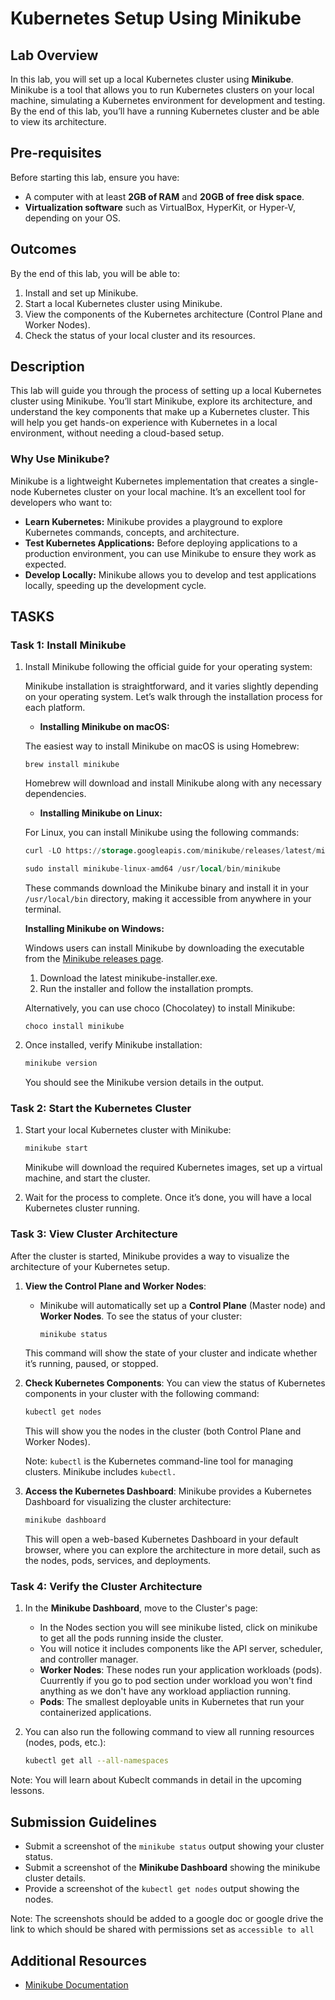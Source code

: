 # **Kubernetes Setup Using Minikube**

## **Lab Overview**

In this lab, you will set up a local Kubernetes cluster using **Minikube**. Minikube is a tool that allows you to run Kubernetes clusters on your local machine, simulating a Kubernetes environment for development and testing. By the end of this lab, you’ll have a running Kubernetes cluster and be able to view its architecture.

## **Pre-requisites**

Before starting this lab, ensure you have:

- A computer with at least **2GB of RAM** and **20GB of free disk space**.
- **Virtualization software** such as VirtualBox, HyperKit, or Hyper-V, depending on your OS.

## **Outcomes**

By the end of this lab, you will be able to:

1. Install and set up Minikube.
2. Start a local Kubernetes cluster using Minikube.
3. View the components of the Kubernetes architecture (Control Plane and Worker Nodes).
4. Check the status of your local cluster and its resources.

## **Description**

This lab will guide you through the process of setting up a local Kubernetes cluster using Minikube. You’ll start Minikube, explore its architecture, and understand the key components that make up a Kubernetes cluster. This will help you get hands-on experience with Kubernetes in a local environment, without needing a cloud-based setup.

### **Why Use Minikube?**

Minikube is a lightweight Kubernetes implementation that creates a single-node Kubernetes cluster on your local machine. It’s an excellent tool for developers who want to:

- **Learn Kubernetes:** Minikube provides a playground to explore Kubernetes commands, concepts, and architecture.
- **Test Kubernetes Applications:** Before deploying applications to a production environment, you can use Minikube to ensure they work as expected.
- **Develop Locally:** Minikube allows you to develop and test applications locally, speeding up the development cycle.

## **TASKS**

### **Task 1: Install Minikube**

1. Install Minikube following the official guide for your operating system:
    
    Minikube installation is straightforward, and it varies slightly depending on your operating system. Let’s walk through the installation process for each platform.
    
    - **Installing Minikube on macOS:**
    
    The easiest way to install Minikube on macOS is using Homebrew:
    
    `brew install minikube`
    
    Homebrew will download and install Minikube along with any necessary dependencies.
    
    - **Installing Minikube on Linux:**
    
    For Linux, you can install Minikube using the following commands:
    
    ```sql
    curl -LO https://storage.googleapis.com/minikube/releases/latest/minikube-linux-amd64
    
    sudo install minikube-linux-amd64 /usr/local/bin/minikube
    ```
    
    These commands download the Minikube binary and install it in your `/usr/local/bin` directory, making it accessible from anywhere in your terminal.
    
    **Installing Minikube on Windows:**
    
    Windows users can install Minikube by downloading the executable from the [Minikube releases page](https://github.com/kubernetes/minikube/releases).
    
    1. Download the latest minikube-installer.exe.
    2. Run the installer and follow the installation prompts.
    
    Alternatively, you can use choco (Chocolatey) to install Minikube:
    
    `choco install minikube`
    
2. Once installed, verify Minikube installation:
    
    ```bash
    minikube version
    ```
    
    You should see the Minikube version details in the output.
    

### **Task 2: Start the Kubernetes Cluster**

1. Start your local Kubernetes cluster with Minikube:
    
    ```bash
    minikube start
    ```
    
    Minikube will download the required Kubernetes images, set up a virtual machine, and start the cluster.
    
2. Wait for the process to complete. Once it’s done, you will have a local Kubernetes cluster running.

### **Task 3: View Cluster Architecture**

After the cluster is started, Minikube provides a way to visualize the architecture of your Kubernetes setup.

1. **View the Control Plane and Worker Nodes**:
    - Minikube will automatically set up a **Control Plane** (Master node) and **Worker Nodes**. To see the status of your cluster:
        
        ```bash
        minikube status
        ```
        
    
    This command will show the state of your cluster and indicate whether it’s running, paused, or stopped.
    
2. **Check Kubernetes Components**:
You can view the status of Kubernetes components in your cluster with the following command:
    
    ```bash
    kubectl get nodes
    ```
    
    This will show you the nodes in the cluster (both Control Plane and Worker Nodes).
    
    Note: `kubectl` is the Kubernetes command-line tool for managing clusters. Minikube includes `kubectl.`
    
3. **Access the Kubernetes Dashboard**:
Minikube provides a Kubernetes Dashboard for visualizing the cluster architecture:
    
    ```bash
    minikube dashboard
    ```
    
    This will open a web-based Kubernetes Dashboard in your default browser, where you can explore the architecture in more detail, such as the nodes, pods, services, and deployments.
    

### **Task 4: Verify the Cluster Architecture**

1. In the **Minikube Dashboard**, move to the Cluster's page:
    - In the Nodes section you will see minikube listed, click on minikube to get all the pods running inside the cluster.
    - You will notice it includes components like the API server, scheduler, and controller manager.
    - **Worker Nodes**: These nodes run your application workloads (pods). Cuurrently if you go to pod section under workload you won't find anything as we don't have any workload appliaction running.
    - **Pods**: The smallest deployable units in Kubernetes that run your containerized applications.
3. You can also run the following command to view all running resources (nodes, pods, etc.):
    
    ```bash
    kubectl get all --all-namespaces
    ```
    

Note: You will learn about Kubeclt commands in detail in the upcoming lessons.

## **Submission Guidelines**

- Submit a screenshot of the `minikube status` output showing your cluster status.
- Submit a screenshot of the **Minikube Dashboard** showing the minikube cluster details.
- Provide a screenshot of the `kubectl get nodes` output showing the nodes.

Note: The screenshots should be added to a google doc or google drive the link to which should be shared with permissions set as `accessible to all`

## Additional Resources
- [Minikube Documentation](https://minikube.sigs.k8s.io/docs/start/)